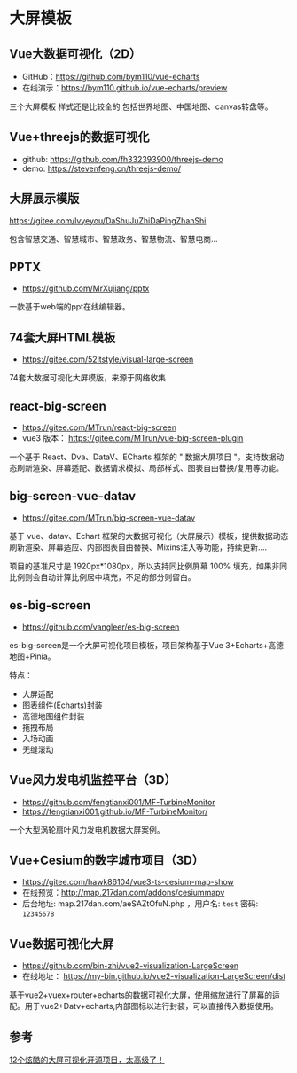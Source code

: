 # 大屏模板

## Vue大数据可视化（2D）

- GitHub：https://github.com/bym110/vue-echarts
- 在线演示：https://bym110.github.io/vue-echarts/preview

三个大屏模板 样式还是比较全的 包括世界地图、中国地图、canvas转盘等。

## Vue+threejs的数据可视化

- github: https://github.com/fh332393900/threejs-demo
- demo: https://stevenfeng.cn/threejs-demo/

## 大屏展示模版

https://gitee.com/lvyeyou/DaShuJuZhiDaPingZhanShi

包含智慧交通、智慧城市、智慧政务、智慧物流、智慧电商...

## PPTX

- https://github.com/MrXujiang/pptx

一款基于web端的ppt在线编辑器。


## 74套大屏HTML模板

- https://gitee.com/52itstyle/visual-large-screen

74套大数据可视化大屏模版，来源于网络收集

## react-big-screen

- https://gitee.com/MTrun/react-big-screen
- vue3 版本： https://gitee.com/MTrun/vue-big-screen-plugin

一个基于 React、Dva、DataV、ECharts 框架的 " 数据大屏项目 "。支持数据动态刷新渲染、屏幕适配、数据请求模拟、局部样式、图表自由替换/复用等功能。

## big-screen-vue-datav

- https://gitee.com/MTrun/big-screen-vue-datav

基于 vue、datav、Echart 框架的大数据可视化（大屏展示）模板，提供数据动态刷新渲染、屏幕适应、内部图表自由替换、Mixins注入等功能，持续更新....

项目的基准尺寸是 1920px*1080px，所以支持同比例屏幕 100% 填充，如果非同比例则会自动计算比例居中填充，不足的部分则留白。


## es-big-screen

- https://github.com/vangleer/es-big-screen

es-big-screen是一个大屏可视化项目模板，项目架构基于Vue 3+Echarts+高德地图+Pinia。

特点：
- 大屏适配
- 图表组件(Echarts)封装
- 高德地图组件封装
- 拖拽布局
- 入场动画
- 无缝滚动


## Vue风力发电机监控平台（3D）

- https://github.com/fengtianxi001/MF-TurbineMonitor
- https://fengtianxi001.github.io/MF-TurbineMonitor/

一个大型涡轮扇叶风力发电机数据大屏案例。


## Vue+Cesium的数字城市项目（3D）

- https://gitee.com/hawk86104/vue3-ts-cesium-map-show
- 在线预览：http://map.217dan.com/addons/cesiummapv
- 后台地址: map.217dan.com/aeSAZtOfuN.php ，用户名: `test` 密码: `12345678`

## Vue数据可视化大屏

- https://github.com/bin-zhi/vue2-visualization-LargeScreen
- 在线地址： https://my-bin.github.io/vue2-visualization-LargeScreen/dist

基于vue2+vuex+router+echarts的数据可视化大屏，使用缩放进行了屏幕的适配。用于vue2+Datv+echarts,内部图标以进行封装，可以直接传入数据使用。

## 参考

[12个炫酷的大屏可视化开源项目，太高级了！](https://zhuanlan.zhihu.com/p/1899952360698148228)